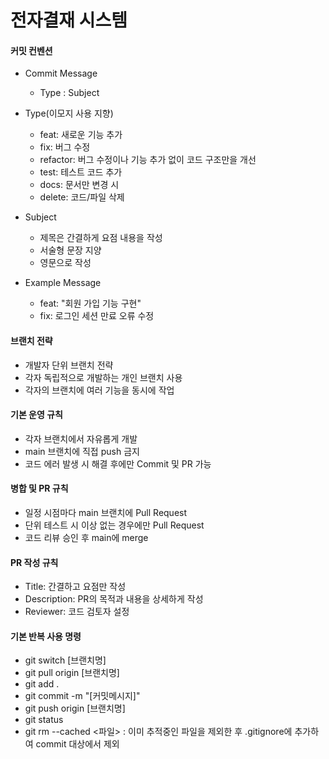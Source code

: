 # 전자결재 시스템

#### 커밋 컨벤션

* Commit Message

  * Type : Subject

* Type(이모지 사용 지향)

  * feat: 새로운 기능 추가
  * fix: 버그 수정
  * refactor: 버그 수정이나 기능 추가 없이 코드 구조만을 개선
  * test: 테스트 코드 추가
  * docs: 문서만 변경 시
  * delete: 코드/파일 삭제

* Subject

  * 제목은 간결하게 요점 내용을 작성
  * 서술형 문장 지양
  * 영문으로 작성

* Example Message

  * feat: "회원 가입 기능 구현"
  * fix: 로그인 세션 만료 오류 수정

#### 브랜치 전략

* 개발자 단위 브랜치 전략
* 각자 독립적으로 개발하는 개인 브랜치 사용
* 각자의 브랜치에 여러 기능을 동시에 작업

#### 기본 운영 규칙

* 각자 브랜치에서 자유롭게 개발
* main 브랜치에 직접 push 금지
* 코드 에러 발생 시 해결 후에만 Commit 및 PR 가능

#### 병합 및 PR 규칙

* 일정 시점마다 main 브랜치에 Pull Request
* 단위 테스트 시 이상 없는 경우에만 Pull Request
* 코드 리뷰 승인 후 main에  merge

#### PR 작성 규칙

* Title: 간결하고 요점만 작성
* Description: PR의 목적과 내용을 상세하게 작성
* Reviewer: 코드 검토자 설정



#### 기본 반복 사용 명령

* git switch \[브랜치명]
* git pull origin \[브랜치명]
* git add .
* git commit -m "\[커밋메시지]"
* git push origin \[브랜치명]
* git status
* git rm --cached <파일> : 이미 추적중인 파일을 제외한 후 .gitignore에 추가하여 commit 대상에서 제외

